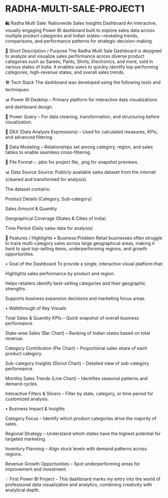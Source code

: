 # RADHA-MULTI-SALE-PROJECT1
🛍️ Radha Multi Sale: Nationwide Sales Insights Dashboard
An interactive, visually engaging Power BI dashboard built to explore sales data across multiple product categories and Indian states—revealing trends, comparisons, and performance patterns for strategic decision-making.

📌 Short Description / Purpose
The Radha Multi Sale Dashboard is designed to analyze and visualize sales performance across diverse product categories such as Sarees, Pants, Shirts, Electronics, and more, sold in various states of India. It enables users to quickly identify top-performing categories, high-revenue states, and overall sales trends.

🛠️ Tech Stack
The dashboard was developed using the following tools and techniques:

📊 Power BI Desktop – Primary platform for interactive data visualizations and dashboard design.

📂 Power Query – For data cleaning, transformation, and structuring before visualization.

🧠 DAX (Data Analysis Expressions) – Used for calculated measures, KPIs, and advanced filtering.

📝 Data Modeling – Relationships set among category, region, and sales tables to enable seamless cross-filtering.

📁 File Format – .pbix for project file, .png for snapshot previews.

📊 Data Source
Source: Publicly available sales dataset from the internet (cleaned and transformed for analysis).

The dataset contains:

Product Details (Category, Sub-category)

Sales Amount & Quantity

Geographical Coverage (States & Cities of India)

Time Period (Daily sales data for analysis)

🌟 Features / Highlights
• Business Problem
Retail businesses often struggle to track multi-category sales across large geographical areas, making it hard to spot top-selling items, underperforming regions, and growth opportunities.

• Goal of the Dashboard
To provide a single, interactive visual platform that:

Highlights sales performance by product and region.

Helps retailers identify best-selling categories and their geographic strengths.

Supports business expansion decisions and marketing focus areas.

• Walkthrough of Key Visuals

Total Sales & Quantity KPIs – Quick snapshot of overall business performance.

State-wise Sales (Bar Chart) – Ranking of Indian states based on total revenue.

Category Contribution (Pie Chart) – Proportional sales share of each product category.

Sub-category Insights (Donut Chart) – Detailed view of sub-category performance.

Monthly Sales Trends (Line Chart) – Identifies seasonal patterns and demand cycles.

Interactive Filters & Slicers – Filter by state, category, or time period for customized analysis.

• Business Impact & Insights

Category Focus – Identify which product categories drive the majority of sales.

Regional Strategy – Understand which states have the highest potential for targeted marketing.

Inventory Planning – Align stock levels with demand patterns across regions.

Revenue Growth Opportunities – Spot underperforming areas for improvement and investment.

💡 First Power BI Project – This dashboard marks my entry into the world of professional data visualization and analytics, combining creativity with analytical depth.
